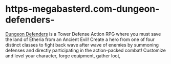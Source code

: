 # https-megabasterd.com-dungeon-defenders-
[Dungeon Defenders](https://megabasterd.com/dungeon-defenders/) is a Tower Defense Action RPG where you must save the land of Etheria from an Ancient Evil! Create a hero from one of four distinct classes to fight back wave after wave of enemies by summoning defenses and directly participating in the action-packed combat! Customize and level your character, forge equipment, gather loot, 
